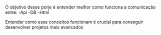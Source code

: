 O objetivo desse porje é entender melhor como funciona a comunicação entre:
-Api
-DB
-Html 

Entender como esse conceitos funcionam é crucial para conseguir desenvolver projetos mais avancados
